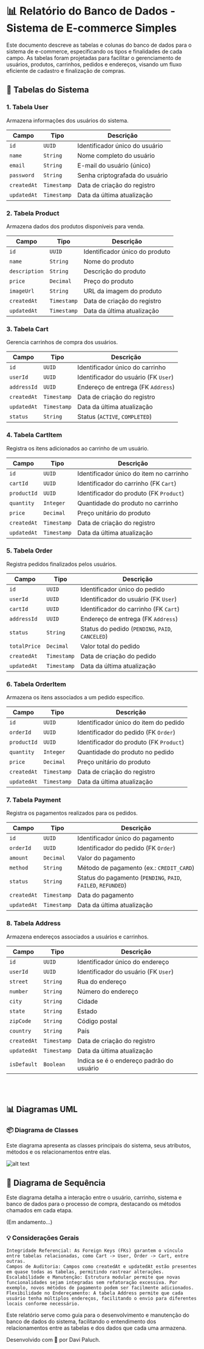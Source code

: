 # 📊 Relatório do Banco de Dados - Sistema de E-commerce Simples

Este documento descreve as tabelas e colunas do banco de dados para o sistema de e-commerce, especificando os tipos e finalidades de cada campo. As tabelas foram projetadas para facilitar o gerenciamento de usuários, produtos, carrinhos, pedidos e endereços, visando um fluxo eficiente de cadastro e finalização de compras.

## 📁 Tabelas do Sistema

### 1. Tabela User

Armazena informações dos usuários do sistema.

<table><thead><tr><th>Campo</th><th>Tipo</th><th>Descrição</th></tr></thead><tbody><tr><td><code>id</code></td><td><code>UUID</code></td><td>Identificador único do usuário</td></tr><tr><td><code>name</code></td><td><code>String</code></td><td>Nome completo do usuário</td></tr><tr><td><code>email</code></td><td><code>String</code></td><td>E-mail do usuário (único)</td></tr><tr><td><code>password</code></td><td><code>String</code></td><td>Senha criptografada do usuário</td></tr><tr><td><code>createdAt</code></td><td><code>Timestamp</code></td><td>Data de criação do registro</td></tr><tr><td><code>updatedAt</code></td><td><code>Timestamp</code></td><td>Data da última atualização</td></tr></tbody></table>

### 2. Tabela Product

Armazena dados dos produtos disponíveis para venda.
<table><thead><tr><th>Campo</th><th>Tipo</th><th>Descrição</th></tr></thead><tbody><tr><td><code>id</code></td><td><code>UUID</code></td><td>Identificador único do produto</td></tr><tr><td><code>name</code></td><td><code>String</code></td><td>Nome do produto</td></tr><tr><td><code>description</code></td><td><code>String</code></td><td>Descrição do produto</td></tr><tr><td><code>price</code></td><td><code>Decimal</code></td><td>Preço do produto</td></tr><tr><td><code>imageUrl</code></td><td><code>String</code></td><td>URL da imagem do produto</td></tr><tr><td><code>createdAt</code></td><td><code>Timestamp</code></td><td>Data de criação do registro</td></tr><tr><td><code>updatedAt</code></td><td><code>Timestamp</code></td><td>Data da última atualização</td></tr></tbody></table>

### 3. Tabela Cart

Gerencia carrinhos de compra dos usuários.
<table><thead><tr><th>Campo</th><th>Tipo</th><th>Descrição</th></tr></thead><tbody><tr><td><code>id</code></td><td><code>UUID</code></td><td>Identificador único do carrinho</td></tr><tr><td><code>userId</code></td><td><code>UUID</code></td><td>Identificador do usuário (FK <code>User</code>)</td></tr><tr><td><code>addressId</code></td><td><code>UUID</code></td><td>Endereço de entrega (FK <code>Address</code>)</td></tr><tr><td><code>createdAt</code></td><td><code>Timestamp</code></td><td>Data de criação do registro</td></tr><tr><td><code>updatedAt</code></td><td><code>Timestamp</code></td><td>Data da última atualização</td></tr><tr><td><code>status</code></td><td><code>String</code></td><td>Status (<code>ACTIVE</code>, <code>COMPLETED</code>)</td></tr></tbody></table>

### 4. Tabela CartItem

Registra os itens adicionados ao carrinho de um usuário.
<table><thead><tr><th>Campo</th><th>Tipo</th><th>Descrição</th></tr></thead><tbody><tr><td><code>id</code></td><td><code>UUID</code></td><td>Identificador único do item no carrinho</td></tr><tr><td><code>cartId</code></td><td><code>UUID</code></td><td>Identificador do carrinho (FK <code>Cart</code>)</td></tr><tr><td><code>productId</code></td><td><code>UUID</code></td><td>Identificador do produto (FK <code>Product</code>)</td></tr><tr><td><code>quantity</code></td><td><code>Integer</code></td><td>Quantidade do produto no carrinho</td></tr><tr><td><code>price</code></td><td><code>Decimal</code></td><td>Preço unitário do produto</td></tr><tr><td><code>createdAt</code></td><td><code>Timestamp</code></td><td>Data de criação do registro</td></tr><tr><td><code>updatedAt</code></td><td><code>Timestamp</code></td><td>Data da última atualização</td></tr></tbody></table>

### 5. Tabela Order

Registra pedidos finalizados pelos usuários.
<table><thead><tr><th>Campo</th><th>Tipo</th><th>Descrição</th></tr></thead><tbody><tr><td><code>id</code></td><td><code>UUID</code></td><td>Identificador único do pedido</td></tr><tr><td><code>userId</code></td><td><code>UUID</code></td><td>Identificador do usuário (FK <code>User</code>)</td></tr><tr><td><code>cartId</code></td><td><code>UUID</code></td><td>Identificador do carrinho (FK <code>Cart</code>)</td></tr><tr><td><code>addressId</code></td><td><code>UUID</code></td><td>Endereço de entrega (FK <code>Address</code>)</td></tr><tr><td><code>status</code></td><td><code>String</code></td><td>Status do pedido (<code>PENDING</code>, <code>PAID</code>, <code>CANCELED</code>)</td></tr><tr><td><code>totalPrice</code></td><td><code>Decimal</code></td><td>Valor total do pedido</td></tr><tr><td><code>createdAt</code></td><td><code>Timestamp</code></td><td>Data de criação do pedido</td></tr><tr><td><code>updatedAt</code></td><td><code>Timestamp</code></td><td>Data da última atualização</td></tr></tbody></table>

### 6. Tabela OrderItem

Armazena os itens associados a um pedido específico.
<table><thead><tr><th>Campo</th><th>Tipo</th><th>Descrição</th></tr></thead><tbody><tr><td><code>id</code></td><td><code>UUID</code></td><td>Identificador único do item do pedido</td></tr><tr><td><code>orderId</code></td><td><code>UUID</code></td><td>Identificador do pedido (FK <code>Order</code>)</td></tr><tr><td><code>productId</code></td><td><code>UUID</code></td><td>Identificador do produto (FK <code>Product</code>)</td></tr><tr><td><code>quantity</code></td><td><code>Integer</code></td><td>Quantidade do produto no pedido</td></tr><tr><td><code>price</code></td><td><code>Decimal</code></td><td>Preço unitário do produto</td></tr><tr><td><code>createdAt</code></td><td><code>Timestamp</code></td><td>Data de criação do registro</td></tr><tr><td><code>updatedAt</code></td><td><code>Timestamp</code></td><td>Data da última atualização</td></tr></tbody></table>

### 7. Tabela Payment

Registra os pagamentos realizados para os pedidos.
<table><thead><tr><th>Campo</th><th>Tipo</th><th>Descrição</th></tr></thead><tbody><tr><td><code>id</code></td><td><code>UUID</code></td><td>Identificador único do pagamento</td></tr><tr><td><code>orderId</code></td><td><code>UUID</code></td><td>Identificador do pedido (FK <code>Order</code>)</td></tr><tr><td><code>amount</code></td><td><code>Decimal</code></td><td>Valor do pagamento</td></tr><tr><td><code>method</code></td><td><code>String</code></td><td>Método de pagamento (ex.: <code>CREDIT_CARD</code>)</td></tr><tr><td><code>status</code></td><td><code>String</code></td><td>Status do pagamento (<code>PENDING</code>, <code>PAID</code>, <code>FAILED</code>, <code>REFUNDED</code>)</td></tr><tr><td><code>createdAt</code></td><td><code>Timestamp</code></td><td>Data do pagamento</td></tr><tr><td><code>updatedAt</code></td><td><code>Timestamp</code></td><td>Data da última atualização</td></tr></tbody></table>

### 8. Tabela Address

Armazena endereços associados a usuários e carrinhos.
<table><thead><tr><th>Campo</th><th>Tipo</th><th>Descrição</th></tr></thead><tbody><tr><td><code>id</code></td><td><code>UUID</code></td><td>Identificador único do endereço</td></tr><tr><td><code>userId</code></td><td><code>UUID</code></td><td>Identificador do usuário (FK <code>User</code>)</td></tr><tr><td><code>street</code></td><td><code>String</code></td><td>Rua do endereço</td></tr><tr><td><code>number</code></td><td><code>String</code></td><td>Número do endereço</td></tr><tr><td><code>city</code></td><td><code>String</code></td><td>Cidade</td></tr><tr><td><code>state</code></td><td><code>String</code></td><td>Estado</td></tr><tr><td><code>zipCode</code></td><td><code>String</code></td><td>Código postal</td></tr><tr><td><code>country</code></td><td><code>String</code></td><td>País</td></tr><tr><td><code>createdAt</code></td><td><code>Timestamp</code></td><td>Data de criação do registro</td></tr><tr><td><code>updatedAt</code></td><td><code>Timestamp</code></td><td>Data da última atualização</td></tr><tr><td><code>isDefault</code></td><td><code>Boolean</code></td><td>Indica se é o endereço padrão do usuário</td></tr></tbody><div></div></table>
<br></br>

## 📊 Diagramas UML

### 📦 Diagrama de Classes

Este diagrama apresenta as classes principais do sistema, seus atributos, métodos e os relacionamentos entre elas.

![alt text](ecommerce-class-diagram-white.png)

## 🔁 Diagrama de Sequência

Este diagrama detalha a interação entre o usuário, carrinho, sistema e banco de dados para o processo de compra, destacando os métodos chamados em cada etapa.

(Em andamento...)

### 💡 Considerações Gerais

    Integridade Referencial: As Foreign Keys (FKs) garantem o vínculo entre tabelas relacionadas, como Cart -> User, Order -> Cart, entre outras.
    Campos de Auditoria: Campos como createdAt e updatedAt estão presentes em quase todas as tabelas, permitindo rastrear alterações.
    Escalabilidade e Manutenção: Estrutura modular permite que novas funcionalidades sejam integradas sem refatoração excessiva. Por exemplo, novos métodos de pagamento podem ser facilmente adicionados.
    Flexibilidade no Endereçamento: A tabela Address permite que cada usuário tenha múltiplos endereços, facilitando o envio para diferentes locais conforme necessário.

Este relatório serve como guia para o desenvolvimento e manutenção do banco de dados do sistema, facilitando o entendimento dos relacionamentos entre as tabelas e dos dados que cada uma armazena.

Desenvolvido com 💙 por Davi Paluch.
